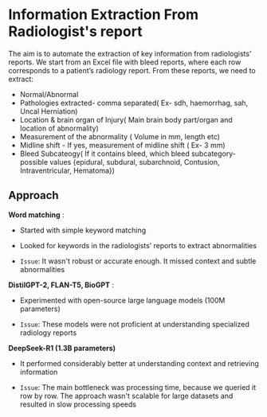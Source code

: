 # Information Extraction From Radiologist's report 
 
The aim is to automate the extraction of key information from radiologists’ reports.
We start from an Excel file with bleed reports, where each row corresponds to a patient’s radiology report.
From these reports, we need to extract:


- Normal/Abnormal
- Pathologies extracted- comma separated( Ex- sdh, haemorrhag, sah, Uncal Herniation)
- Location & brain organ of Injury( Main brain body part/organ and location of abnormality)
- Measurement of the abnormality ( Volume in mm, length etc)
- Midline shift - If yes, measurement of midline shift ( Ex- 3 mm)
- Bleed Subcateogy( If it contains bleed, which bleed subcategory- possible values {epidural, subdural, subarchnoid, Contusion, Intraventricular, Hematoma})


## Approach

**Word matching** :
- Started with simple keyword matching
- Looked for keywords in the radiologists’ reports to extract abnormalities

- `Issue`: It wasn't robust or accurate enough. It missed context and subtle abnormalities 

**DistilGPT-2, FLAN-T5, BioGPT** :
- Experimented with open-source large language models (100M parameters)

- `Issue`: These models were not proficient at understanding specialized radiology reports

**DeepSeek-R1 (1.3B parameters)**
- It performed considerably better at understanding context and retrieving information

- `Issue`: The main bottleneck was processing time, because we queried it row by row. The approach wasn't scalable for large datasets and resulted in slow processing speeds
